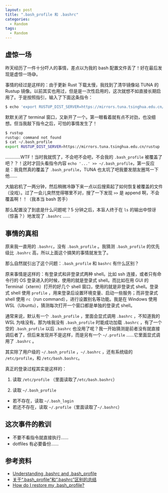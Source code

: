 ```yaml
---
layout: post
title: ".bash_profile 和 .bashrc"
categories:
  - Random
tags:
  - Random
---
```


## 虚惊一场

昨天经历了一件十分吓人的事情，差点以为我的 bash 配置文件丢了！好在最后发现是虚惊一场😅。

事情的经过是这样的：由于更新 Rust 下载太慢，我找到了清华镜像站 TUNA 的 Rustup 镜像。以前其实也用过，但是是一次性启用的，这次就想不如直接长期启用了。于是按照指引，输入了下面这条指令：

```bash
$ echo 'export RUSTUP_DIST_SERVER=https://mirrors.tuna.tsinghua.edu.cn/rustup' >> ~/.bash_profile
```

默默关闭了 terminal 窗口，又新开了一个。第一眼看着就有点不对劲，也没细想。但当我敲下指令之后，可怕的事情发生了！

```bash
$ rustup 
rustup: command not found
$ cat ~/.bash_profile
export RUSTUP_DIST_SERVER=https://mirrors.tuna.tsinghua.edu.cn/rustup
```

…………WTF！当时我就慌了，不会吧不会吧，不会我的 `.bash_profile` 被覆盖了吧？？！这时才回头看指令内容 `echo '...' >> ~/.bash_profile`，第一反应是：我竟然真的覆盖了 `.bash_profile`，TUNA 也太坑了吧我要发朋友圈骂一下他……

大脑宕机了一两分钟，然后稍微冷静下来一点以后搜索起了如何恢复被覆盖的文件（没戏）。过了一会儿突然觉得哪里不对，搜了一下发现 `>>` 是 append 啊，不会覆盖啊！！（我本当 bash 苦手）

那么配置没了到底是什么问题呢？5 分钟之后，本盲人终于在 `ls` 的输出中惊讶（惊喜？）地发现了 `.bashrc` ……

## 事情的真相

原来我一直用的 `.bashrc`，没有 `.bash_profile` 。我猜测 `.bash_profile` 的优先级比 `.bashrc` 高，所以上面这个搞笑的事情就发生了。

那么自然就引出了这个问题：`.bash_profile` 和 `bashrc` 有什么区别？

原来事情是这样的：有登录式和非登录式两种 shell。比如 ssh 连接，或者只有命令行的 OS 登录进入的时候，使用的就是登录式 shell。而比如在用 GUI 的 Terminal（xterm）打开的好几个 shell 窗口，使用的就是非登录式 shell。登录式 shell 使用 `profile` ，用来登录后设置环境变量、启动一些服务；而非登录式 shell 使用 `rc`（run command），进行设置别名等功能。我是在 Windows 使用 WSL（Ubuntu），猜测每次打开一个窗口都是单独的登录式 shell。

通常来说，默认有一个 `.bash_profile` ，里面会显式调用 `.bashrc` ，不知道我的 WSL 为啥没有。那为啥我没有 `.bash_profile` 时能成功加载 `.bashrc` ，有了一个空的 `.bash_profile` 以后 `.bashrc` 也没用了呢？我一开始猜测是前者没有就直接调后者了，但后来发现并不是这样，而是另有一个 `~/.profile` ……它里面显式调用了 `.bashrc` 。

其实除了用户级的 `~/.bash_profile` ，`~/.bashrc` ，还有系统级的 `/etc/profile`，和 `/etc/bash.bashrc`。

真正的登录过程其实是这样的：

1. 读取 `/etc/profile` （里面读取了`/etc/bash.bashrc`）

2. 读取 `~/.bash_profile`

- 若不存在，读取 `~/.bash_login`
- 若还不存在，读取 `~/.profile`（里面读取了`~/.bashrc`）

## 这次事件的教训

- 不要不看指令就直接执行……
- dotfiles 有必要备份……

## 参考资料

- [Understanding .bashrc and .bash_profile](https://askubuntu.com/questions/121413/understanding-bashrc-and-bash-profile)
- [关于“.bash_profile”和“.bashrc”区别的总结](https://blog.csdn.net/sch0120/article/details/70256318)
- [How do I restore my .bash_profile?](https://apple.stackexchange.com/questions/26028/how-do-i-restore-my-bash-profile)